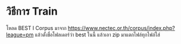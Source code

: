# วิธีการ Train

โหลด BEST I Corpus มาจาก https://www.nectec.or.th/corpus/index.php?league=pm แล้วตั้งชื่อโฟลเดอร์ว่า best ในนี้ แล้วเอา zip มาแตกไฟล์ทุกไฟล์ใส่
